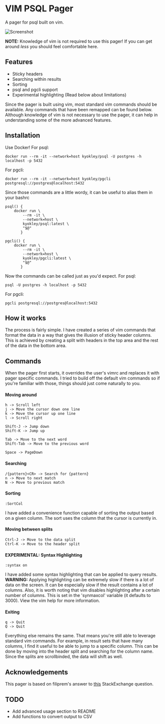 # VIM PSQL Pager

A pager for psql built on vim.

![Screenshot](/../screenshots/screenshots/output.gif?raw=true)

**NOTE:** Knowledge of vim is not required to use this pager! If you can get around *less* you should feel comfortable here.

## Features
- Sticky headers
- Searching within results
- Sorting
- psql and pgcli support
- Experimental highlighting (Read below about limitations)

Since the pager is built using vim, most standard vim commands should be available. Any commands that have been remapped can be found below. Although knowledge of vim is not necessary to use the pager, it can help in understanding some of the more advanced features.

## Installation
Use Docker!
For psql:
```
docker run --rm -it --network=host kyokley/psql -U postgres -h localhost -p 5432
```
For pgcli:
```
docker run --rm -it --network=host kyokley/pgcli postgresql://postgres@localhost:5432
```

Since those commands are a little wordy, it can be useful to alias them in your bashrc
```
psql() {
    docker run \
        --rm -it \
        --network=host \
        kyokley/psql:latest \
        "$@"
       }

pgcli() {
    docker run \
        --rm -it \
        --network=host \
        kyokley/pgcli:latest \
        "$@"
       }
```
Now the commands can be called just as you'd expect.
For psql:
```
psql -U postgres -h localhost -p 5432
```
For pgcli:
```
pgcli postgresql://postgres@localhost:5432
```

## How it works
The process is fairly simple. I have created a series of vim commands that format the data in a way that gives the illusion of sticky header columns. This is achieved by creating a split with headers in the top area and the rest of the data in the bottom area.

## Commands
When the pager first starts, it overrides the user's vimrc and replaces it with pager specific commands. I tried to build off the default vim commands so if you're familiar with those, things should just come naturally to you.

#### Moving around
```
h -> Scroll left
j -> Move the cursor down one line
k -> Move the cursor up one line
l -> Scroll right

Shift-J -> Jump down
Shift-K -> Jump up

Tab -> Move to the next word
Shift-Tab -> Move to the previous word

Space -> PageDown
```

#### Searching
```
/{pattern}<CR> -> Search for {pattern}
n -> Move to next match
N -> Move to previous match
```

#### Sorting
```
:SortCol
```
I have added a convenience function capable of sorting the output based on a given column. The sort uses the column that the cursor is currently in.

#### Moving between splits
```
Ctrl-J -> Move to the data split
Ctrl-K -> Move to the header split
```

#### EXPERIMENTAL: Syntax Highlighting
```
:syntax on
```
I have added some syntax highlighting that can be applied to query results. **WARNING:** Applying highlighting can be extremely slow if there is a lot of data on the screen. It can be especially slow if the result contains a lot of columns. Also, it is worth noting that vim disables highlighting after a certain number of columns. This is set in the 'synmaxcol' variable (it defaults to 3000). View the vim help for more information.

#### Exiting
```
q -> Quit
Q -> Quit
```

Everything else remains the same. That means you're still able to leverage standard vim commands. For example, in result sets that have many columns, I find it useful to be able to jump to a specific column. This can be done by moving into the header split and searching for the column name. Since the splits are scrollbinded, the data will shift as well.

## Acknowledgements
This pager is based on filiprem's answer to [this](http://unix.stackexchange.com/a/27840) StackExchange question.

## TODO
 - Add advanced usage section to README
 - Add functions to convert output to CSV
